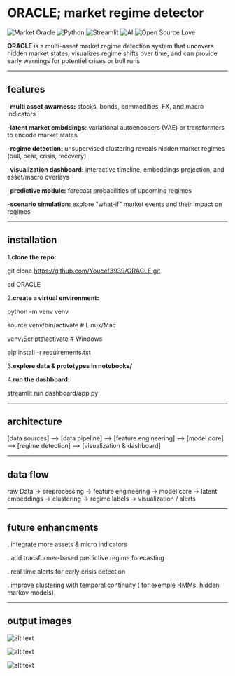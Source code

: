 # ORACLE; market regime detector 
![Market Oracle](https://img.shields.io/badge/ORACLE-🔮-purple)
![Python](https://img.shields.io/badge/Python-3.10%2B-blue?logo=python)
![Streamlit](https://img.shields.io/badge/Streamlit-Dashboard-red?logo=streamlit)
![AI](https://img.shields.io/badge/AI%20ML-transformers-orange)
![Open Source Love](https://badges.frapsoft.com/os/v1/open-source.svg?v=103)

**ORACLE** is a multi-asset market regime detection system that uncovers hidden market states, visualizes regime shifts over time, and can provide early warnings for potentiel crises or bull runs

---

## features
-**multi asset awarness:** stocks, bonds, commodities, FX, and macro indicators 

-**latent market embddings:** variational autoencoders (VAE) or transformers to encode market states 

-**regime detection:** unsupervised clustering reveals hidden market regimes (bull, bear, crisis, recovery)

-**visualization dashboard:** interactive timeline, embeddings projection, and asset/macro overlays

-**predictive module:** forecast probabilities of upcoming regimes

-**scenario simulation:** explore "what-if" market events and their impact on regimes

---

## installation

1.**clone the repo:**

git clone https://github.com/Youcef3939/ORACLE.git

cd ORACLE

2.**create a virtual environment:**

python -m venv venv

source venv/bin/activate  # Linux/Mac

venv\Scripts\activate     # Windows

pip install -r requirements.txt

3.**explore data & prototypes in notebooks/** 

4.**run the dashboard:** 

streamlit run dashboard/app.py


---

## architecture
[data sources] --> [data pipeline] --> [feature engineering] --> [model core] --> [regime detection] --> [visualization & dashboard]


---

## data flow
raw Data → preprocessing → feature engineering → model core → latent embeddings → clustering → regime labels → visualization / alerts 


---

## future enhancments
. integrate more assets & micro indicators

. add transformer-based predictive regime forecasting

. real time alerts for early crisis detection

. improve clustering with temporal continuity ( for exemple HMMs, hidden markov models)


---

## output images
![alt text](<Capture d'écran 2025-09-09 020144.png>)

![alt text](<Capture d'écran 2025-09-09 020126.png>)

![alt text](<Capture d'écran 2025-09-09 020103.png>)
